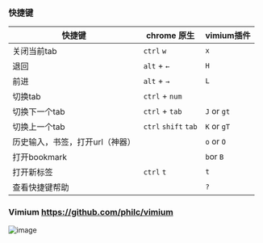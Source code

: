 
### 快捷键
|快捷键 |chrome 原生 | vimium插件 |
|--- | --- | --- |
|关闭当前tab| `ctrl` `w`| `x` |
|退回| `alt` + `←`| `H`|
|前进| `alt` + `→`| `L`|
|切换tab| `ctrl` + `num`| |
|切换下一个tab|`ctrl` + `tab`| `J` or `gt`|
|切换上一个tab|`ctrl` `shift` `tab` | `K` or `gT` |
|历史输入，书签，打开url（神器）|  | `o` or `O`| 
|打开bookmark | | `b`or `B`|
|打开新标签| `ctrl` `t`| `t`|
|查看快捷键帮助|  | `?`|


### Vimium https://github.com/philc/vimium

![image](https://user-images.githubusercontent.com/32060638/140004207-fc7c7317-c813-4e3f-8933-b7038486cf4d.png)
